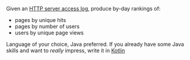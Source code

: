 Given an [HTTP server access log](https://gist.github.com/zvozin/88fe5e242118efba48b66c43806da6ef), produce by-day rankings of:
- pages by unique hits
- pages by number of users
- users by unique page views

Language of your choice, Java preferred. If you already have some Java skills and want to _really_ impress, write it in [Kotlin](https://kotlinlang.org)